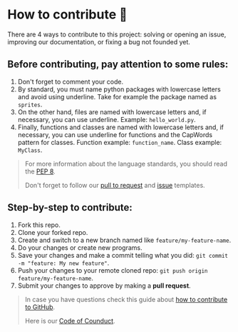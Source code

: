 # How to contribute 🧐

There are 4 ways to contribute to this project: solving or opening an issue, improving our documentation, or fixing a bug not founded yet.

## Before contributing, pay attention to some rules:

1. Don't forget to comment your code.
2. By standard, you must name python packages with lowercase letters and avoid using underline. Take for example the package named as `sprites`.
3. On the other hand, files are named with lowercase letters and, if necessary, you can use underline. Example: `hello_world.py`.
4. Finally, functions and classes are named with lowercase letters and, if necessary, you can use underline for functions and the CapWords pattern for classes. Function example: `function_name`. Class example: `MyClass`.

> For more information about the language standards, you should read the [PEP 8](https://www.python.org/dev/peps/pep-0008/).
>
> Don't forget to follow our [pull to request](https://github.com/monikode/snakat/blob/main/docs/pull_request_template.md) and [issue](https://github.com/monikode/snakat/blob/main/.github/ISSUE_TEMPLATE/issue_template.md) templates.

## Step-by-step to contribute:

1. Fork this repo.
2. Clone your forked repo.
3. Create and switch to a new branch named like `feature/my-feature-name`.
4. Do your changes or create new programs.
5. Save your changes and make a commit telling what you did: `git commit -m "feature: My new feature"`.
6. Push your changes to your remote cloned repo: `git push origin feature/my-feature-name`.
7. Submit your changes to approve by making a **pull request**.
> In case you have questions check this guide about [how to contribute to GitHub](https://github.com/firstcontributions/first-contributions).
>
> Here is our [Code of Counduct](https://github.com/monikode/snakat/blob/main/docs/CODE_OF_CONDUCT.md).
